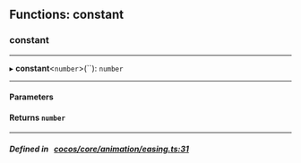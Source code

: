 ## Functions: constant

### constant


___
▸ **constant**<`number`\>(``): `number`
___


#### Parameters


#### Returns `number` 
___


##### Defined in &nbsp;   [cocos/core/animation/easing.ts:31](https://github.com/cocos-creator/engine/blob/c7bf6b8a9/cocos/core/animation/easing.ts#L31)&nbsp;
